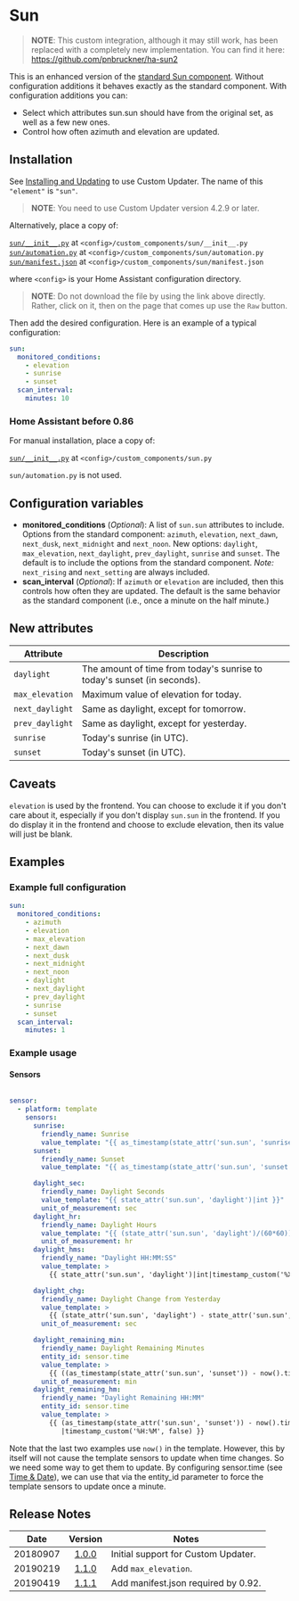 # Sun
>__NOTE__: This custom integration, although it may still work, has been replaced with a completely new implementation. You can find it here: https://github.com/pnbruckner/ha-sun2

This is an enhanced version of the [standard Sun component](https://www.home-assistant.io/components/sun/). Without configuration additions it behaves exactly as the standard component. With configuration additions you can:

- Select which attributes sun.sun should have from the original set, as well as a few new ones.
- Control how often azimuth and elevation are updated.
## Installation
See [Installing and Updating](custom_updater.md) to use Custom Updater. The name of this `"element"` is `"sun"`.

>__NOTE__: You need to use Custom Updater version 4.2.9 or later.

Alternatively, place a copy of:

[`sun/__init__.py`](../custom_components/sun/__init__.py) at `<config>/custom_components/sun/__init__.py`  
[`sun/automation.py`](../custom_components/sun/automation.py) at `<config>/custom_components/sun/automation.py`  
[`sun/manifest.json`](../custom_components/sun/manifest.json) at `<config>/custom_components/sun/manifest.json`

where `<config>` is your Home Assistant configuration directory.

>__NOTE__: Do not download the file by using the link above directly. Rather, click on it, then on the page that comes up use the `Raw` button.

Then add the desired configuration. Here is an example of a typical configuration:
```yaml
sun:
  monitored_conditions:
    - elevation
    - sunrise
    - sunset
  scan_interval:
    minutes: 10
```
### Home Assistant before 0.86
For manual installation, place a copy of:

[`sun/__init__.py`](../custom_components/sun/__init__.py) at `<config>/custom_components/sun.py`

`sun/automation.py` is not used.
## Configuration variables
- **monitored_conditions** (*Optional*): A list of `sun.sun` attributes to include. Options from the standard component: `azimuth`, `elevation`, `next_dawn`, `next_dusk`, `next_midnight` and `next_noon`. New options: `daylight`, `max_elevation`, `next_daylight`, `prev_daylight`, `sunrise` and `sunset`. The default is to include the options from the standard component. _Note:_ `next_rising` and `next_setting` are always included.
- **scan_interval** (*Optional*): If `azimuth` or `elevation` are included, then this controls how often they are updated. The default is the same behavior as the standard component (i.e., once a minute on the half minute.)
## New attributes
Attribute | Description
---|---
`daylight` | The amount of time from today's sunrise to today's sunset (in seconds).
`max_elevation` | Maximum value of elevation for today.
`next_daylight` | Same as daylight, except for tomorrow.
`prev_daylight` | Same as daylight, except for yesterday.
`sunrise` | Today's sunrise (in UTC).
`sunset` | Today's sunset (in UTC).
## Caveats
`elevation` is used by the frontend. You can choose to exclude it if you don't care about it, especially if you don't display `sun.sun` in the frontend. If you do display it in the frontend and choose to exclude elevation, then its value will just be blank.
## Examples
### Example full configuration
```yaml
sun:
  monitored_conditions:
    - azimuth
    - elevation
    - max_elevation
    - next_dawn
    - next_dusk
    - next_midnight
    - next_noon
    - daylight
    - next_daylight
    - prev_daylight
    - sunrise
    - sunset
  scan_interval:
    minutes: 1
```
### Example usage
#### Sensors
```yaml

sensor:
  - platform: template
    sensors:
      sunrise:
        friendly_name: Sunrise
        value_template: "{{ as_timestamp(state_attr('sun.sun', 'sunrise'))|timestamp_custom('%X') }}"
      sunset:
        friendly_name: Sunset
        value_template: "{{ as_timestamp(state_attr('sun.sun', 'sunset'))|timestamp_custom('%X') }}"

      daylight_sec:
        friendly_name: Daylight Seconds
        value_template: "{{ state_attr('sun.sun', 'daylight')|int }}"
        unit_of_measurement: sec
      daylight_hr:
        friendly_name: Daylight Hours
        value_template: "{{ (state_attr('sun.sun', 'daylight')/(60*60))|round(2) }}"
        unit_of_measurement: hr
      daylight_hms:
        friendly_name: "Daylight HH:MM:SS"
        value_template: >
          {{ state_attr('sun.sun', 'daylight')|int|timestamp_custom('%X', false) }}

      daylight_chg:
        friendly_name: Daylight Change from Yesterday
        value_template: >
          {{ (state_attr('sun.sun', 'daylight') - state_attr('sun.sun', 'prev_daylight'))|int }}
        unit_of_measurement: sec

      daylight_remaining_min:
        friendly_name: Daylight Remaining Minutes
        entity_id: sensor.time
        value_template: >
          {{ ((as_timestamp(state_attr('sun.sun', 'sunset')) - now().timestamp())/60)|int }}
        unit_of_measurement: min
      daylight_remaining_hm:
        friendly_name: "Daylight Remaining HH:MM"
        entity_id: sensor.time
        value_template: >
          {{ (as_timestamp(state_attr('sun.sun', 'sunset')) - now().timestamp())
             |timestamp_custom('%H:%M', false) }}
```
Note that the last two examples use `now()` in the template. However, this by itself will not cause the template sensors to update when time changes. So we need some way to get them to update. By configuring sensor.time (see [Time & Date](https://www.home-assistant.io/components/sensor.time_date/)), we can use that via the entity_id parameter to force the template sensors to update once a minute.
## Release Notes
Date | Version | Notes
-|:-:|-
20180907 | [1.0.0](https://github.com/pnbruckner/homeassistant-config/blob/d767bcce0fdff0c9298dc7a010d27af88817eac2/custom_components/sun.py) | Initial support for Custom Updater.
20190219 | [1.1.0](https://github.com/pnbruckner/homeassistant-config/blob/493ebce327f85abf489e97f8d4e4e2da5654847b/custom_components/sun.py) | Add `max_elevation`.
20190419 | [1.1.1](https://github.com/pnbruckner/homeassistant-config/blob/4f638d1ac9abd12f7bc1e8080763b545fd2385fa/custom_components/sun/__init__.py) | Add manifest.json required by 0.92.
